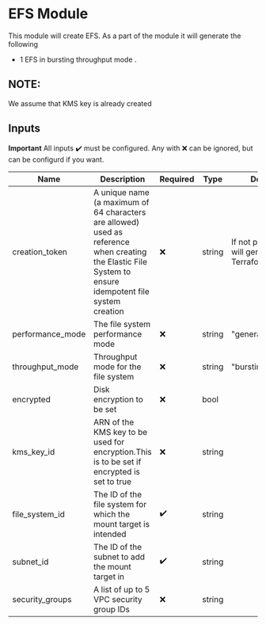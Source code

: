 # EFS Module
This module will create EFS. As a part of the module it will generate the following

- 1 EFS in bursting throughput mode .

NOTE:
-----
We assume that KMS key is already created 


## Inputs
**Important**
    All inputs :heavy_check_mark: must be configured.
    Any with :x: can be ignored, but can be configurd if you want.

| Name        | Description | Required | Type | Default |
| ----------- | ----------- | -------- | ---- | ------- |
| creation_token | A unique name (a maximum of 64 characters are allowed) used as reference when creating the Elastic File System to ensure idempotent file system creation | :x: | string | If not provided, it will generated by Terraform|
| performance_mode | The file system performance mode | :x:| string | "generalPurpose" |
| throughput_mode |  Throughput mode for the file system | :x: | string | "bursting" |
| encrypted | Disk encryption to be set | :x: | bool |  |
| kms_key_id| ARN of the KMS key to be used for encryption.This is to be set if encrypted is set to true | :x: | string | |
| file_system_id | The ID of the file system for which the mount target is intended | :heavy_check_mark: | string | |
| subnet_id | The ID of the subnet to add the mount target in | :heavy_check_mark: | string | |
| security_groups | A list of up to 5 VPC security group IDs | :x: | string | |


